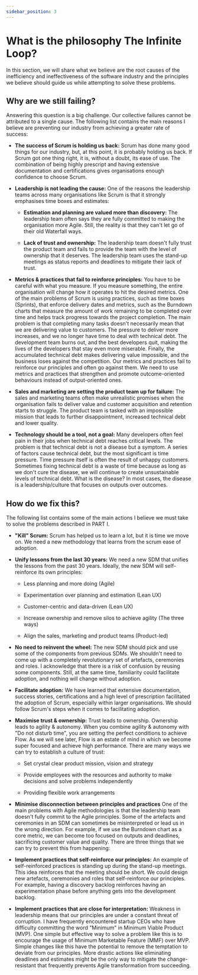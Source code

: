```yaml
---
sidebar_position: 3
---
```


# What is the philosophy The Infinite Loop?

In this section, we will share what we believe are the root causes of the inefficiency and ineffectiveness of the software industry and the principles we believe should guide us while attempting to solve these problems.

## Why are we still failing?

Answering this question is a big challenge. Our collective failures cannot be attributed to a single cause. The following list contains the main reasons I believe are preventing our industry from achieving a greater rate of success:

- **The success of Scrum is holding us back:** Scrum has done many good things for our industry, but, at this point, it is probably holding us back. If Scrum got one thing right, it is, without a doubt, its ease of use. The combination of being highly prescript and having extensive documentation and certifications gives organisations enough confidence to choose Scrum.

- **Leadership is not leading the cause:** One of the reasons the leadership teams across many organisations like Scrum is that it strongly emphasises time boxes and estimates:

  - **Estimation and planning are valued more than discovery:** The leadership team often says they are fully committed to making the organisation more Agile. Still, the reality is that they can't let go of their old Waterfall ways.

  - **Lack of trust and ownership:** The leadership team doesn't fully trust the product team and fails to provide the team with the level of ownership that it deserves. The leadership team uses the stand-up meetings as status reports and deadlines to mitigate their lack of trust.

- **Metrics & practices that fail to reinforce principles:** You have to be careful with what you measure. If you measure something, the entire organisation will change how it operates to hit the desired metrics. One of the main problems of Scrum is using practices, such as time boxes (Sprints), that enforce delivery dates and metrics, such as the Burndown charts that measure the amount of work remaining to be completed over time and helps track progress towards the project completion. The main problem is that completing many tasks doesn't necessarily mean that we are delivering value to customers. The pressure to deliver more increases, and we no longer have time to deal with technical debt. The development team burns out, and the best developers quit, making the lives of the developers that stay even more miserable. Finally, the accumulated technical debt makes delivering value impossible, and the business loses against the competition. Our metrics and practices fail to reinforce our principles and often go against them. We need to use metrics and practices that strengthen and promote outcome-oriented behaviours instead of output-oriented ones.

- **Sales and marketing are setting the product team up for failure:** The sales and marketing teams often make unrealistic promises when the organisation fails to deliver value and customer acquisition and retention starts to struggle. The product team is tasked with an impossible mission that leads to further disappointment, increased technical debt and lower quality.

- **Technology should be a tool, not a goal:** Many developers often feel pain in their jobs when technical debt reaches critical levels. The problem is that technical debt is not a disease but a symptom. A series of factors cause technical debt, but the most significant is time pressure. Time pressure itself is often the result of unhappy customers. Sometimes fixing technical debt is a waste of time because as long as we don't cure the disease, we will continue to create unsustainable levels of technical debt. What is the disease? In most cases, the disease is a leadership/culture that focuses on outputs over outcomes.

## How do we fix this?

The following list contains some of the main actions I believe we must take to solve the problems described in PART I.

- **"Kill" Scrum:** Scrum has helped us to learn a lot, but it is time we move on. We need a new methodology that learns from the scrum ease of adoption. 

- **Unify lessons from the last 30 years:** We need a new SDM that unifies the lessons from the past 30 years. Ideally, the new SDM will self-reinforce its own principles:

  - Less planning and more doing (Agile)

  - Experimentation over planning and estimation (Lean UX)

  - Customer-centric and data-driven (Lean UX)

  - Increase ownership and remove silos to achieve agility (The three ways)

   - Align the sales, marketing and product teams (Product-led)

- **No need to reinvent the wheel:** The new SDM should pick and use some of the components from previous SDMs. We shouldn't need to come up with a completely revolutionary set of artefacts, ceremonies and roles. I acknowledge that there is a risk of confusion by reusing some components. Still, at the same time, familiarity could facilitate adoption, and nothing will change without adoption.

- **Facilitate adoption:** We have learned that extensive documentation, success stories, certifications and a high level of prescription facilitated the adoption of Scrum, especially within larger organisations. We should follow Scrum's steps when it comes to facilitating adoption.

- **Maximise trust & ownership:** Trust leads to ownership. Ownership leads to agility & autonomy. When you combine agility & autonomy with "Do not disturb time", you are setting the perfect conditions to achieve Flow. As we will see later, Flow is an estate of mind in which we become super focused and achieve high performance. There are many ways we can try to establish a culture of trust:

  - Set crystal clear product mission, vision and strategy

  - Provide employees with the resources and authority to make decisions and solve problems independently 

   - Providing flexible work arrangements

- **Minimise disconnection between principles and practices** One of the main problems with Agile methodologies is that the leadership team doesn't fully commit to the Agile principles. Some of the artefacts and ceremonies in an SDM can sometimes be misinterpreted or lead us in the wrong direction. For example, if we use the Burndown chart as a core metric, we can become too focused on outputs and deadlines, sacrificing customer value and quality. There are three things that we can try to prevent this from happening:

- **Implement practices that self-reinforce our principles:** An example of self-reinforced practices is standing up during the stand-up meetings. This idea reinforces that the meeting should be short. We could design new artefacts, ceremonies and roles that self-reinforce our principles. For example, having a discovery backlog reinforces having an experimentation phase before anything gets into the development backlog.

- **Implement practices that are close for interpretation:** Weakness in leadership means that our principles are under a constant threat of corruption. I have frequently encountered startup CEOs who have difficulty committing the word "Minimum" in Minimum Viable Product (MVP). One simple but effective way to solve a problem like this is to encourage the usage of Minimum Marketable Feature (MMF) over MVP. Simple changes like this have the potential to remove the temptation to deviate from our principles. More drastic actions like eliminating deadlines and estimates might be the only way to mitigate the change-resistant that frequently prevents Agile transformation from succeeding.